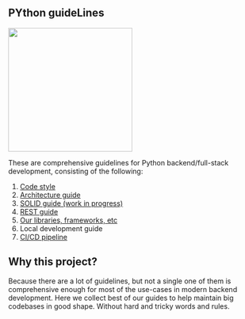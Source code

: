 PYthon guideLines
---

<img src="./logo.svg?v2" width="250" />

These are comprehensive guidelines for Python backend/full-stack development, consisting of the following:

1. [Code style](./code-style.md)
1. [Architecture guide](https://habr.com/ru/companies/raiffeisenbank/articles/885792/)
1. [SOLID guide (work in progress)](./solid.md)
1. [REST guide](./rest.md)
1. [Our libraries, frameworks, etc](./recommended-solutions.md)
1. Local development guide
1. [CI/CD pipeline](https://github.com/insani7y/moscow-python-conf-2024)

Why this project?
----

Because there are a lot of guidelines, but not a single one of them is comprehensive enough for most of the use-cases in modern backend development. Here we collect best of our guides to help maintain big codebases in good shape. Without hard and tricky words and rules.
